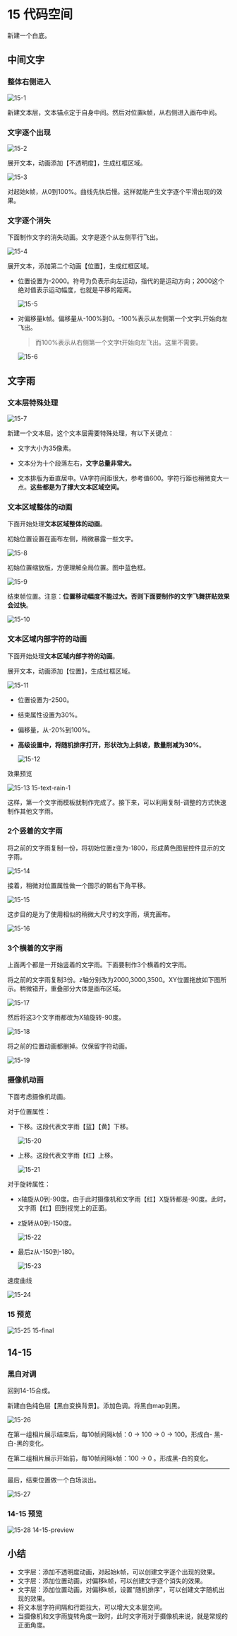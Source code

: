 # 15 代码空间

新建一个白底。

## 中间文字

### 整体右侧进入

![15-1](assets/15-1.png)

新建文本层，文本锚点定于自身中间。然后对位置k帧，从右侧进入画布中间。

### 文字逐个出现

![15-2](assets/15-2.png)

展开文本，动画添加【不透明度】，生成红框区域。

![15-3](assets/15-3.png)

对起始k帧，从0到100%。曲线先快后慢。这样就能产生文字逐个平滑出现的效果。

### 文字逐个消失

下面制作文字的消失动画。文字是逐个从左侧平行飞出。

![15-4](assets/15-4.png)

展开文本，添加第二个动画【位置】，生成红框区域。

- 位置设置为-2000。符号为负表示向左运动，指代的是运动方向；2000这个绝对值表示运动幅度，也就是平移的距离。

  ![15-5](assets/15-5.png)

- 对偏移量k帧。偏移量从-100%到0。-100%表示从左侧第一个文字L开始向左飞出。

  > 而100%表示从右侧第一个文字t开始向左飞出。这里不需要。

  ![15-6](assets/15-6.png)

## 文字雨

### 文本层特殊处理

![15-7](assets/15-7.png)

新建一个文本层。这个文本层需要特殊处理，有以下关键点：

- 文字大小为35像素。

- 文本分为十个段落左右，**文字总量非常大。**
- 文本排版为垂直居中。VA字符间距很大，参考值600。字符行距也稍微变大一点。**这些都是为了撑大文本区域空间。**

### 文本区域整体的动画

下面开始处理**文本区域整体的动画**。

初始位置设置在画布左侧，稍微暴露一些文字。

![15-8](assets/15-8.png)

初始位置缩放版，方便理解全局位置。图中蓝色框。

![15-9](assets/15-9.png)

结束帧位置。注意：**位置移动幅度不能过大。否则下面要制作的文字飞舞拼贴效果会过快**。

![15-10](assets/15-10.png)

### 文本区域内部字符的动画

下面开始处理**文本区域内部字符的动画**。

展开文本，动画添加【位置】，生成红框区域。

![15-11](assets/15-11.png)

- 位置设置为-2500。
- 结束属性设置为30%。

- 偏移量，从-20%到100%。

- **高级设置中，将随机排序打开，形状改为上斜坡，数量削减为30%**。

  ![15-12](assets/15-12.png)

效果预览

![15-13 15-text-rain-1](assets/15-13.gif)

这样，第一个文字雨模板就制作完成了。接下来，可以利用复制-调整的方式快速制作其他文字雨。

### 2个竖着的文字雨

将之前的文字雨复制一份，将初始位置z变为-1800，形成黄色图层控件显示的文字雨。

![15-14](assets/15-14.png)

接着，稍微对位置属性做一个图示的朝右下角平移。

![15-15](assets/15-15.png)

这步目的是为了使用相似的稍微大尺寸的文字雨，填充画布。

![15-16](assets/15-16.png)

### 3个横着的文字雨

上面两个都是一开始竖着的文字雨。下面要制作3个横着的文字雨。

将之前的文字雨复制3份。z轴分别改为2000,3000,3500。XY位置拖放如下图所示。稍微错开，重叠部分大体是画布区域。

![15-17](assets/15-17.png)

然后将这3个文字雨都改为X轴旋转-90度。

![15-18](assets/15-18.png)

将之前的位置动画都删掉。仅保留字符动画。

![15-19](assets/15-19.png)

### 摄像机动画

下面考虑摄像机动画。

对于位置属性：

- 下移。这段代表文字雨【蓝】【黄】下移。

  ![15-20](assets/15-20.png)

- 上移。这段代表文字雨【红】上移。

  ![15-21](assets/15-21.png)

对于旋转属性：

- x轴旋从0到-90度。由于此时摄像机和文字雨【红】X旋转都是-90度。此时，文字雨【红】回到视觉上的正面。

- z旋转从0到-150度。

  ![15-22](assets/15-22.png)

- 最后z从-150到-180。

  ![15-23](assets/15-23.png)

速度曲线

![15-24](assets/15-24.png)

### 15 预览

![15-25 15-final](assets/15-25.gif)

## 14-15

### 黑白对调

回到14-15合成。

新建白色纯色层【黑白变换背景】。添加色调。将黑白map到黑。

![15-26](assets/15-26.png)

在第一组相片展示结束后，每10帧间隔k帧：0 -> 100 -> 0 -> 100。形成白- 黑-白-黑的变化。

在第二组相片展示开始前，每10帧间隔k帧：100 -> 0 。形成黑-白的变化。

---

最后，结束位置做一个白场淡出。

![15-27](assets/15-27.png)

### 14-15 预览

![15-28 14-15-preview](assets/15-28.gif)

## 小结

- 文字层：添加不透明度动画，对起始k帧，可以创建文字逐个出现的效果。
- 文字层：添加位置动画，对偏移k帧，可以创建文字逐个消失的效果。
- 文字层：添加位置动画，对偏移k帧，设置"随机排序"，可以创建文字随机出现的效果。
- 将文本层字符间隔和行距拉大，可以增大文本层空间。
- 当摄像机和文字雨旋转角度一致时，此时文字雨对于摄像机来说，就是常规的正面角度。